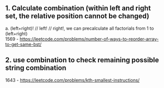 ## 1. Calculate combination (within left and right set, the relative position cannot be changed)

a. (left+right)! // left! // right!, we can precalculate all factorials from 1 to (left+right)  
1569 - https://leetcode.com/problems/number-of-ways-to-reorder-array-to-get-same-bst/

## 2. use combination to check remaining possible string combination

1643 - https://leetcode.com/problems/kth-smallest-instructions/
